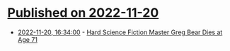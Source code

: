 # [Published on 2022-11-20](index.md)

* [2022-11-20, 16:34:00](https://news.slashdot.org/story/22/11/20/1558240/hard-science-fiction-master-greg-bear-dies-at-age-71?utm_source=rss1.0mainlinkanon&utm_medium=feed) - [Hard Science Fiction Master Greg Bear Dies at Age 71](https://news.slashdot.org/story/22/11/20/1558240/hard-science-fiction-master-greg-bear-dies-at-age-71?utm_source=rss1.0mainlinkanon&utm_medium=feed)
